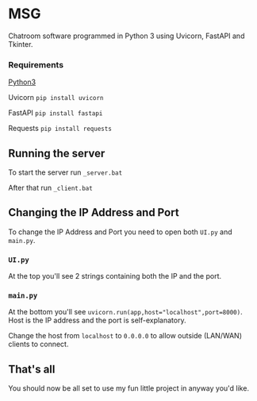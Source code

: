 # MSG
Chatroom software programmed in Python 3 using Uvicorn, FastAPI and Tkinter.

### Requirements
[Python3](https://www.python.org/downloads/)

Uvicorn `pip install uvicorn`

FastAPI `pip install fastapi`

Requests `pip install requests`

## Running the server
To start the server run `_server.bat`

After that run `_client.bat`

## Changing the IP Address and Port
To change the IP Address and Port you need to open both `UI.py` and `main.py`.

### `UI.py`
At the top you'll see 2 strings containing both the IP and the port.

### `main.py`
At the bottom you'll see `uvicorn.run(app,host="localhost",port=8000)`. Host is the IP address and the port is self-explanatory.

Change the host from `localhost` to `0.0.0.0` to allow outside (LAN/WAN) clients to connect.

## 

## That's all
You should now be all set to use my fun little project in anyway you'd like.
